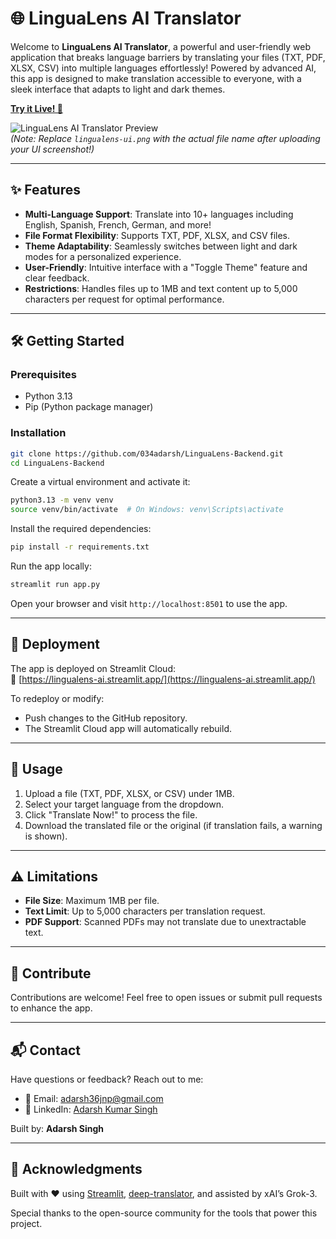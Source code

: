 # 🌐 LinguaLens AI Translator

Welcome to **LinguaLens AI Translator**, a powerful and user-friendly web application that breaks language barriers by translating your files (TXT, PDF, XLSX, CSV) into multiple languages effortlessly! Powered by advanced AI, this app is designed to make translation accessible to everyone, with a sleek interface that adapts to light and dark themes.

[**Try it Live! 🚀**](https://lingualens-ai.streamlit.app/)

![LinguaLens AI Translator Preview](lingualens-ui.png)  
*(Note: Replace `lingualens-ui.png` with the actual file name after uploading your UI screenshot!)*

---

## ✨ Features

- **Multi-Language Support**: Translate into 10+ languages including English, Spanish, French, German, and more!
- **File Format Flexibility**: Supports TXT, PDF, XLSX, and CSV files.
- **Theme Adaptability**: Seamlessly switches between light and dark modes for a personalized experience.
- **User-Friendly**: Intuitive interface with a "Toggle Theme" feature and clear feedback.
- **Restrictions**: Handles files up to 1MB and text content up to 5,000 characters per request for optimal performance.

---

## 🛠️ Getting Started

### Prerequisites

- Python 3.13
- Pip (Python package manager)

### Installation

```bash
git clone https://github.com/034adarsh/LinguaLens-Backend.git
cd LinguaLens-Backend
```

Create a virtual environment and activate it:

```bash
python3.13 -m venv venv
source venv/bin/activate  # On Windows: venv\Scripts\activate
```

Install the required dependencies:

```bash
pip install -r requirements.txt
```

Run the app locally:

```bash
streamlit run app.py
```

Open your browser and visit `http://localhost:8501` to use the app.

---

## 🚀 Deployment

The app is deployed on Streamlit Cloud:  
🔗 [https://lingualens-ai.streamlit.app/](https://lingualens-ai.streamlit.app/)

To redeploy or modify:
- Push changes to the GitHub repository.
- The Streamlit Cloud app will automatically rebuild.

---

## 📄 Usage

1. Upload a file (TXT, PDF, XLSX, or CSV) under 1MB.
2. Select your target language from the dropdown.
3. Click "Translate Now!" to process the file.
4. Download the translated file or the original (if translation fails, a warning is shown).

---

## ⚠️ Limitations

- **File Size**: Maximum 1MB per file.
- **Text Limit**: Up to 5,000 characters per translation request.
- **PDF Support**: Scanned PDFs may not translate due to unextractable text.

---

## 🤝 Contribute

Contributions are welcome! Feel free to open issues or submit pull requests to enhance the app.

---

## 📬 Contact

Have questions or feedback? Reach out to me:

- 📧 Email: [adarsh36jnp@gmail.com](mailto:adarsh36jnp@gmail.com)
- 💼 LinkedIn: [Adarsh Kumar Singh](https://www.linkedin.com/in/adarsh-kumar-singh-data/)

Built by: **Adarsh Singh**

---

## 🙏 Acknowledgments

Built with ❤️ using [Streamlit](https://streamlit.io/), [deep-translator](https://pypi.org/project/deep-translator/), and assisted by xAI’s Grok-3.

Special thanks to the open-source community for the tools that power this project.

